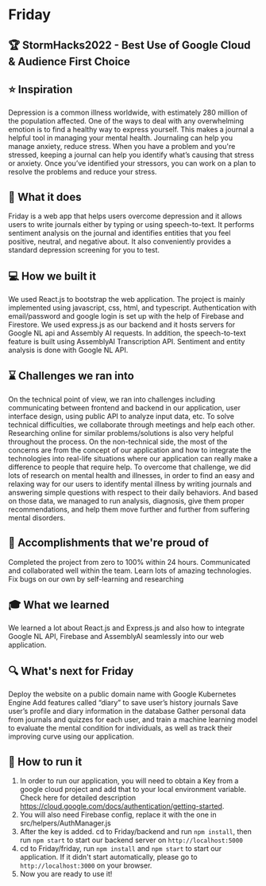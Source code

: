 # Friday 
## :trophy: StormHacks2022 - Best Use of Google Cloud & Audience First Choice

## :star: Inspiration
Depression is a common illness worldwide, with estimately 280 million of the population affected. One of the ways to deal with any overwhelming emotion is to find a healthy way to express yourself. This makes a journal a helpful tool in managing your mental health. Journaling can help you manage anxiety, reduce stress. When you have a problem and you're stressed, keeping a journal can help you identify what’s causing that stress or anxiety. Once you’ve identified your stressors, you can work on a plan to resolve the problems and reduce your stress.

## :iphone: What it does
Friday is a web app that helps users overcome depression and it allows users to write journals either by typing or using speech-to-text. It performs sentiment analysis on the journal and identifies entities that you feel positive, neutral, and negative about. It also conveniently provides a standard depression screening for you to test.

## :computer: How we built it
We used React.js to bootstrap the web application. The project is mainly implemented using javascript, css, html, and typescript. Authentication with email/password and google login is set up with the help of Firebase and Firestore. We used express.js as our backend and it hosts servers for Google NL api and Assembly AI requests. In addition, the speech-to-text feature is built using AssemblyAI Transcription API. Sentiment and entity analysis is done with Google NL API. 


## :hourglass: Challenges we ran into

On the technical point of view, we ran into challenges including communicating between frontend and backend in our application, user interface design, using public API to analyze input data, etc. To solve technical difficulties, we collaborate through meetings and help each other. Researching online for similar problems/solutions is also very helpful throughout the process. 
On the non-technical side, the most of the concerns are from the concept of our application and how to integrate the technologies into real-life situations where our application can really make a difference to people that require help. To overcome that challenge, we did lots of research on mental health and illnesses, in order to find an easy and relaxing way for our users to identify mental illness by writing journals and answering simple questions with respect to their daily behaviors. And based on those data, we managed to run analysis, diagnosis, give them proper recommendations, and help them move further and further from suffering mental disorders.

## :memo: Accomplishments that we're proud of
Completed the project from zero to 100% within 24 hours.
Communicated and collaborated well within the team.
Learn lots of amazing technologies.
Fix bugs on our own by self-learning and researching

## :mortar_board: What we learned
We learned a lot about React.js and Express.js and also how to integrate Google NL API, Firebase and AssemblyAI seamlessly into our web application.


## :mag: What's next for Friday
Deploy the website on a public domain name with Google Kubernetes Engine
Add features called “diary” to save user’s history journals
Save user’s profile and diary information in the database
Gather personal data from journals and quizzes for each user,  and train a machine learning model to evaluate the mental condition for individuals, as well as track their improving curve using our application.

## :dash: How to run it
1. In order to run our application, you will need to obtain a Key from a google cloud project and add that to your local environment variable. Check here for detailed description https://cloud.google.com/docs/authentication/getting-started. 
2. You will also need Firebase config, replace it with the one in src/helpers/AuthManager.js
3. After the key is added. cd to Friday/backend and run `npm install`, then run `npm start` to start our backend server on `http://localhost:5000`
4. cd to Friday/friday, run `npm install` and `npm start` to start our application. If it didn't start automatically, please go to `http://localhost:3000` on your browser.
5. Now you are ready to use it!


